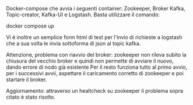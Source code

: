 Docker-compose che avvia i seguenti container: Zookeeper, Broker Kafka, Topic-creator, Kafka-UI e Logstash.
Basta utilizzare il comando: 

docker compose up

Vi è inoltre un semplice form html di test per l'invio di richieste a logstash che a sua volta le invia sottoforma di json al topic kafka.




Attenzione,
problema con riavvio del broker: zookeeper non rileva subito la chiusura del vecchio
broker e quindi non permette di avviare il nuovo, dando errore di nodo già esistente
Per il resto funziona tutto al primo avvio, per i successivi avvii, aspettare il
caricamento corretto di zookeeper e poi startare il broker.

Aggiornamento: attraverso un healtcheck su zookeeper il problema sopra citato è stato risolto.

